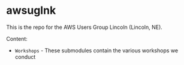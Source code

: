 # awsuglnk
This is the repo for the AWS Users Group Lincoln (Lincoln, NE).

Content:

* `Workshops` - These submodules contain the various workshops we conduct
